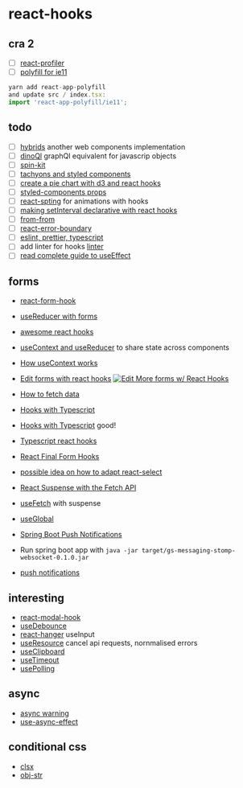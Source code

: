 # react-hooks

## cra 2

- [ ] [react-profiler](https://blog.logrocket.com/5-things-you-didnt-know-about-react-devtools-2c6e0ef22529)
- [ ] [polyfill for ie11](https://codeburst.io/hello-create-react-app-cra-typescript-8e04f7012939)

```javascript
yarn add react-app-polyfill
and update src / index.tsx:
import 'react-app-polyfill/ie11';
```

## todo

- [ ] [hybrids](https://github.com/hybridsjs/hybrids) another web components implementation
- [ ] [dinoQl](https://github.com/victorvoid/dinoql) graphQl equivalent for javascrip objects
- [ ] [spin-kit](https://tobiasahlin.com/spinkit/)
- [ ] [tachyons and styled components](https://medium.com/@jikkujose/tachyons-styled-components-pure-joy-6173d3888548)
- [ ] [create a pie chart with d3 and react hooks](https://medium.com/stationfive/how-to-create-a-pie-chart-with-d3-js-and-react-hooks-part-1-81bcd7f39b32)
- [ ] [styled-components props](https://medium.com/@SilentHackz/styled-components-mastering-the-fundamentals-through-practice-9bd4a629b5df)
- [ ] [react-spting](https://www.react-spring.io/) for animations with hooks
- [ ] [making setInterval declarative with react hooks](https://overreacted.io/making-setinterval-declarative-with-react-hooks/)
- [ ] [from-from](https://www.futurice.com/blog/announcing-fromfrom/)
- [ ] [react-error-boundary](https://github.com/bvaughn/react-error-boundary)
- [ ] [eslint, prettier, typescript](https://dev.to/robertcoopercode/using-eslint-and-prettier-in-a-typescript-project-53jb)
- [ ] add linter for hooks [linter](https://github.com/facebook/react/issues/14920)
- [ ] [read complete guide to useEffect](https://overreacted.io/a-complete-guide-to-useeffect/)

## forms

- [react-form-hook](https://github.com/bluebill1049/react-hook-form)
- [useReducer with forms](https://www.carlrippon.com/managing-state-in-functional-react-components-with-usereducer/)
- [awesome react hooks](https://github.com/rehooks/awesome-react-hooks)
- [useContext and useReducer](https://dev.to/oieduardorabelo/react-hooks-how-to-create-and-update-contextprovider-1f68) to share state across components
- [How useContext works](https://daveceddia.com/usecontext-hook/)
- [Edit forms with react hooks](https://medium.com/@grigorylapshin/more-forms-with-react-hooks-2ea51fd60393)  [![Edit More forms w/ React Hooks](https://codesandbox.io/static/img/play-codesandbox.svg)](https://codesandbox.io/s/jvpz97mmww)

- [How to fetch data](https://www.robinwieruch.de/react-hooks-fetch-data/)
- [Hooks with Typescript](https://blog.usejournal.com/using-react-hooks-with-typescript-aae6c7b2a3a9)
- [Hooks with Typescript](https://fettblog.eu/typescript-react/hooks/) good!
- [Typescript react hooks](https://fettblog.eu/typescript-react/hooks/) 
- [React Final Form Hooks](https://github.com/final-form/react-final-form-hooks)
- [possible idea on how to adapt react-select](https://github.com/final-form/react-final-form/issues/364)
- [React Suspense with the Fetch API](https://itnext.io/react-suspense-with-the-fetch-api-3ac88280a0de)
- [useFetch](https://github.com/CharlesStover/fetch-suspense) with suspense 
- [useGlobal](https://github.com/charlesStover/reactn)
- [Spring Boot Push Notifications](https://spring.io/guides/gs/messaging-stomp-websocket/)
- Run spring boot app with ```java -jar target/gs-messaging-stomp-websocket-0.1.0.jar```
- [push notifications](https://deskiz.com/blog/web-push-notifications-integration-anywhere-easiest-guide/)

## interesting

- [react-modal-hook](https://www.npmjs.com/package/react-modal-hook)
- [useDebounce](https://usehooks.com/useDebounce/)
- [react-hanger](https://github.com/kitze/react-hanger) useInput
- [useResource](https://github.com/schettino/react-request-hook) cancel api requests, nornmalised errors
- [useClipboard](https://github.com/danoc/react-use-clipboard)
- [useTimeout](https://www.npmjs.com/package/@rooks/use-timeout)
- [usePolling](https://github.com/vivek12345/react-polling-hook)

## async

- [async warning](https://stackoverflow.com/questions/53332321/react-hook-warnings-for-async-function-in-useeffect-useeffect-function-must-ret)
- [use-async-effect](https://www.npmjs.com/package/use-async-effect)

## conditional css

- [clsx](https://github.com/lukeed/clsx)
- [obj-str](https://github.com/lukeed/obj-str)
